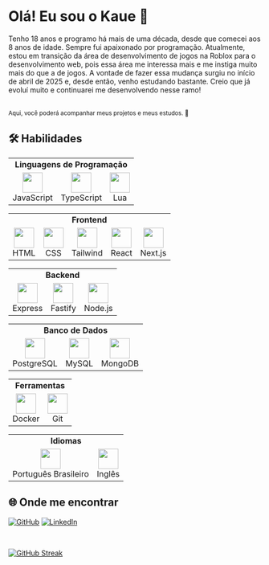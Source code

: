 <div align="left">

# Olá! Eu sou o Kaue 👋

</div>

Tenho 18 anos e programo há mais de uma década, desde que comecei aos 8 anos de idade. Sempre fui apaixonado por programação. Atualmente, estou em transição da área de desenvolvimento de jogos na Roblox para o desenvolvimento web, pois essa área me interessa mais e me instiga muito mais do que a de jogos. A vontade de fazer essa mudança surgiu no início de abril de 2025 e, desde então, venho estudando bastante. Creio que já evoluí muito e continuarei me desenvolvendo nesse ramo!

<br>
<sub>Aqui, você poderá acompanhar meus projetos e meus estudos. 👀</sub>

## 🛠️ Habilidades

<table>
  <tr>
    <td colspan="4" align="center">
      <strong>Linguagens de Programação</strong> 
    </td>
  </tr>
  <tr>
    <td align="center"><img src="https://cdn.jsdelivr.net/gh/devicons/devicon/icons/javascript/javascript-original.svg" height="40"><br>JavaScript</td>
    <td align="center"><img src="https://cdn.jsdelivr.net/gh/devicons/devicon/icons/typescript/typescript-original.svg" height="40"><br>TypeScript</td>
    <td align="center"><img src="https://cdn.jsdelivr.net/gh/devicons/devicon/icons/lua/lua-original.svg" height="40"><br>Lua</td>
  </tr>
</table>

<table>
  <tr>
    <td colspan="5" align="center">
      <strong>Frontend</strong>
    </td>
  </tr>
  <tr>
    <td align="center"><img src="https://cdn.jsdelivr.net/gh/devicons/devicon/icons/html5/html5-original.svg" height="40"><br>HTML</td>
    <td align="center"><img src="https://cdn.jsdelivr.net/gh/devicons/devicon/icons/css3/css3-original.svg" height="40"><br>CSS</td>
    <td align="center"><img src="https://cdn.jsdelivr.net/gh/devicons/devicon/icons/tailwindcss/tailwindcss-original.svg" height="40"><br>Tailwind</td>
    <td align="center"><img src="https://cdn.jsdelivr.net/gh/devicons/devicon/icons/react/react-original.svg" height="40"><br>React</td>
    <td align="center"><img src="https://cdn.jsdelivr.net/gh/devicons/devicon/icons/nextjs/nextjs-original.svg" height="40"><br>Next.js</td>
  </tr>
</table>

<table>
  <tr>
    <td colspan="3" align="center">
      <strong>Backend</strong>
    </td>
  </tr>
  <tr>
    <td align="center"><img src="https://cdn.jsdelivr.net/gh/devicons/devicon/icons/express/express-original.svg" height="40"><br>Express</td>
    <td align="center"><img src="https://cdn.jsdelivr.net/gh/devicons/devicon/icons/fastapi/fastapi-original.svg" height="40"><br>Fastify</td>
    <td align="center"><img src="https://cdn.jsdelivr.net/gh/devicons/devicon/icons/nodejs/nodejs-original.svg" height="40"><br>Node.js</td>
  </tr>
</table>

<table>
  <tr>
    <td colspan="3" align="center">
      <strong>Banco de Dados</strong>
    </td>
  </tr>
  <tr>
    <td align="center"><img src="https://cdn.jsdelivr.net/gh/devicons/devicon/icons/postgresql/postgresql-original.svg" height="40"><br>PostgreSQL</td>
    <td align="center"><img src="https://cdn.jsdelivr.net/gh/devicons/devicon/icons/mysql/mysql-original.svg" height="40"><br>MySQL</td>
    <td align="center"><img src="https://cdn.jsdelivr.net/gh/devicons/devicon/icons/mongodb/mongodb-original.svg" height="40"><br>MongoDB</td>
  </tr>
</table>

<table>
  <tr>
    <td colspan="2" align="center">
      <strong>Ferramentas</strong>
    </td>
  </tr>
  <tr>
    <td align="center"><img src="https://cdn.jsdelivr.net/gh/devicons/devicon/icons/docker/docker-original.svg" height="40"><br>Docker</td>
    <td align="center"><img src="https://cdn.jsdelivr.net/gh/devicons/devicon/icons/git/git-original.svg" height="40"><br>Git</td>
  </tr>
</table>

<table>
   <tr>
    <td colspan="2" align="center">
      <strong>Idiomas</strong>
    </td>
  </tr>
  <tr>
    <td align="center"><img src="https://cdn.jsdelivr.net/gh/hampusborgos/country-flags/svg/br.svg" height="40"><br>Português Brasileiro</td>
    <td align="center"><img src="https://cdn.jsdelivr.net/gh/hampusborgos/country-flags/svg/us.svg" height="40"><br>Inglês</td>
  </tr>
</table>

## 🌐 Onde me encontrar

[![GitHub](https://img.shields.io/badge/-GitHub-181717?style=flat-square&logo=github&logoColor=white)](https://github.com/kauedesouzaalves)
[![LinkedIn](https://img.shields.io/badge/-LinkedIn-0A66C2?style=flat-square&logo=linkedin&logoColor=white)](https://www.linkedin.com/in/kauedesouzaalves)

<!-- [![Discord](https://img.shields.io/badge/-Discord-5865F2?style=flat-square&logo=discord&logoColor=white)](https://discord.gg/seu-servidor) -->

</br>

[![GitHub Streak](https://streak-stats.demolab.com/?user=kauedesouzaalves&theme=highcontrast&hide_border=true)](https://git.io/streak-stats)
